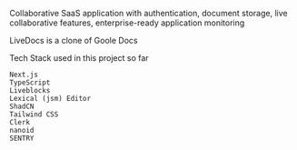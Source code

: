 Collaborative SaaS application with authentication, document storage, live collaborative features, enterprise-ready application monitoring

LiveDocs is a clone of Goole Docs

Tech Stack used in this project so far

    Next.js
    TypeScript
    Liveblocks
    Lexical (jsm) Editor
    ShadCN
    Tailwind CSS
    Clerk
    nanoid
    SENTRY

